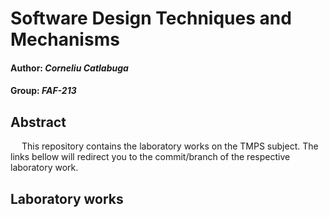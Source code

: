 # Software Design Techniques and Mechanisms

#### Author: _Corneliu Catlabuga_
#### Group: _FAF-213_

## Abstract

&ensp;&ensp; This repository contains the laboratory works on the TMPS subject.
The links bellow will redirect you to the commit/branch of the respective laboratory work.

## Laboratory works

[//]: # ([Laboratory Work #1]&#40;--link--&#41;)

[//]: # ([Laboratory Work #2]&#40;--link--&#41;)

[//]: # ([Laboratory Work #3]&#40;--link--&#41;)

[//]: # ([Laboratory Work #4]&#40;--link--&#41;)
